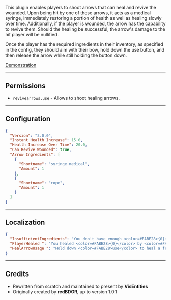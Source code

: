 This plugin enables players to shoot arrows that can heal and revive the wounded. Upon being hit by one of these arrows, it acts as a medical syringe, immediately restoring a portion of health as well as healing slowly over time. Additionally, if the player is wounded, the arrow has the capability to revive them. Should the healing be successful, the arrow's damage to the hit player will be nullified.

Once the player has the required ingredients in their inventory, as specified in the config, they should aim with their bow, hold down the use button, and then release the arrow while still holding the button down.

[Demonstration](https://www.youtube.com/watch?v=RQqsGL7FUdw)

-----------------------

## Permissions
- `revivearrows.use` - Allows to shoot healing arrows.

-----------------
## Configuration
```json
{
  "Version": "3.0.0",
  "Instant Health Increase": 15.0,
  "Health Increase Over Time": 20.0,
  "Can Revive Wounded": true,
  "Arrow Ingredients": [
    {
      "Shortname": "syringe.medical",
      "Amount": 1
    },
    {
      "Shortname": "rope",
      "Amount": 1
    }
  ]
}
```

------------------

## Localization
```json
{
  "InsufficientIngredients": "You don't have enough <color=#FABE28>{0}</color>. Required: <color=#FABE28>{1}</color>",
  "PlayerHealed ": "You healed <color=#FABE28>{0}</color> by <color=#FABE28>{1}</color> health points",
  "HealArrowUsage ": "Hold down <color=#FABE28>use</color> to heal a friend with an arrow"
}
```

-----------


## Credits
 * Rewritten from scratch and maintained to present by **VisEntities**
 * Originally created by **redBDGR**, up to version 1.0.1
